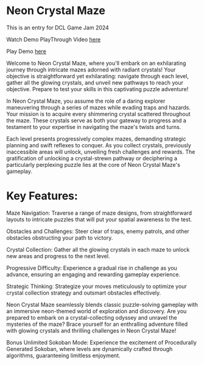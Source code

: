 
# Neon Crystal Maze
This is an entry for DCL Game Jam 2024

Watch Demo PlayThrough Video [here](https://www.youtube.com/watch?v=c2_BlmWovIM)

Play Demo [here](https://play.decentraland.org/?realm=tensaix2j.dcl.eth)


Welcome to Neon Crystal Maze, where you'll embark on an exhilarating journey through intricate mazes adorned with radiant crystals! Your objective is straightforward yet exhilarating: navigate through each level, gather all the glowing crystals, and unveil new pathways to reach your objective. Prepare to test your skills in this captivating puzzle adventure!

In Neon Crystal Maze, you assume the role of a daring explorer maneuvering through a series of mazes while evading traps and hazards. Your mission is to acquire every shimmering crystal scattered throughout the maze. These crystals serve as both your gateway to progress and a testament to your expertise in navigating the maze's twists and turns.

Each level presents progressively complex mazes, demanding strategic planning and swift reflexes to conquer. As you collect crystals, previously inaccessible areas will unlock, unveiling fresh challenges and rewards. The gratification of unlocking a crystal-strewn pathway or deciphering a particularly perplexing puzzle lies at the core of Neon Crystal Maze's gameplay.

# Key Features:

Maze Navigation: Traverse a range of maze designs, from straightforward layouts to intricate puzzles that will put your spatial awareness to the test.

Obstacles and Challenges: Steer clear of traps, enemy patrols, and other obstacles obstructing your path to victory.

Crystal Collection: Gather all the glowing crystals in each maze to unlock new areas and progress to the next level.

Progressive Difficulty: Experience a gradual rise in challenge as you advance, ensuring an engaging and rewarding gameplay experience.

Strategic Thinking: Strategize your moves meticulously to optimize your crystal collection strategy and outsmart obstacles effectively.

Neon Crystal Maze seamlessly blends classic puzzle-solving gameplay with an immersive neon-themed world of exploration and discovery. Are you prepared to embark on a crystal-collecting odyssey and unravel the mysteries of 
the maze? Brace yourself for an enthralling adventure filled with glowing crystals and thrilling challenges in Neon Crystal Maze!

Bonus Unlimited Sokoban Mode: Experience the excitement of Procedurally Generated Sokoban, where levels are dynamically crafted through algorithms, guaranteeing limitless enjoyment.






